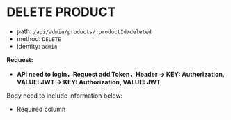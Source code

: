 # DELETE PRODUCT

- path: `/api/admin/products/:productId/deleted`
- method: `DELETE`
- identity: `admin`

**Request:**

- **API need to login，Request add Token，Header -> KEY: Authorization, VALUE: JWT -> KEY: Authorization, VALUE: JWT**

Body need to include information below:

- Required column
